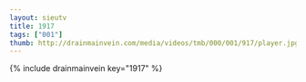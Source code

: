 ```yaml
--- 
layout: sieutv
title: 1917
tags: ["001"]
thumb: http://drainmainvein.com/media/videos/tmb/000/001/917/player.jpg
---
```

{% include drainmainvein key="1917" %} 
